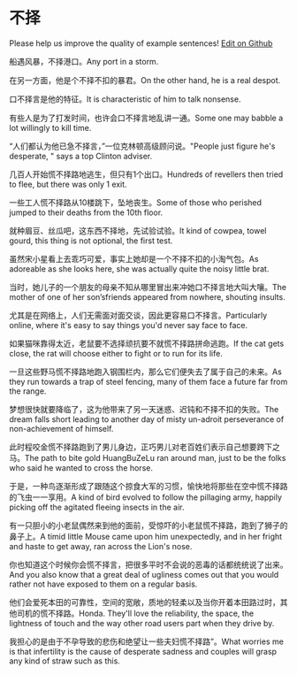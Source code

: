 # 不择

Please help us improve the quality of example sentences! [Edit on Github](https://github.com/jiyushe/jiyu-example-sentence-source/blob/main/chinese/buze.md)

<p><span class="chinese">船遇风暴，不择港口。</span><span class="english">Any port in a storm.</span></p>

<p><span class="chinese">在另一方面，他是个不择不扣的暴君。</span><span class="english">On the other hand, he is a real despot.</span></p>

<p><span class="chinese">口不择言是他的特征。</span><span class="english">It is characteristic of him to talk nonsense.</span></p>

<p><span class="chinese">有些人是为了打发时间，也许会口不择言地乱讲一通。</span><span class="english">Some one may babble a lot willingly to kill time.</span></p>

<p><span class="chinese">“人们都认为他已急不择言，”一位克林顿高级顾问说。</span><span class="english">"People just figure he's desperate, " says a top Clinton adviser.</span></p>

<p><span class="chinese">几百人开始慌不择路地逃生，但只有1个出口。</span><span class="english">Hundreds of revellers then tried to flee, but there was only 1 exit.</span></p>

<p><span class="chinese">一些工人慌不择路从10楼跳下，坠地丧生。</span><span class="english">Some of those who perished jumped to their deaths from the 10th floor.</span></p>

<p><span class="chinese">就种眉豆、丝瓜吧，这东西不择地，先试验试验。</span><span class="english">It kind of cowpea, towel gourd, this thing is not optional, the first test.</span></p>

<p><span class="chinese">虽然宋小星看上去乖巧可爱，事实上她却是一个不择不扣的小淘气包。</span><span class="english">As adoreable as she looks here, she was actually quite the noisy little brat.</span></p>

<p><span class="chinese">当时，她儿子的一个朋友的母亲不知从哪里冒出来冲她口不择言地大叫大嚷。</span><span class="english">The mother of one of her son’sfriends appeared from nowhere, shouting insults.</span></p>

<p><span class="chinese">尤其是在网络上，人们无需面对面交谈，因此更容易口不择言。</span><span class="english">Particularly online, where it's easy to say things you'd never say face to face.</span></p>

<p><span class="chinese">如果猫咪靠得太近，老鼠要不选择顽抗要不就慌不择路拼命逃跑。</span><span class="english">If the cat gets close, the rat will choose either to fight or to run for its life.</span></p>

<p><span class="chinese">一旦这些野马慌不择路地跑入钢围栏内，那么它们便失去了属于自己的未来。</span><span class="english">As they run towards a trap of steel fencing, many of them face a future far from the range.</span></p>

<p><span class="chinese">梦想很快就要降临了，这为他带来了另一天迷惑、迟钝和不择不扣的失败。</span><span class="english">The dream falls short leading to another day of misty un-adroit perseverance of non-achievement of himself.</span></p>

<p><span class="chinese">此时程咬金慌不择路跑到了男儿身边，正巧男儿对老百姓们表示自己想要跨下之马。</span><span class="english">The path to bite gold HuangBuZeLu ran around man, just to be the folks who said he wanted to cross the horse.</span></p>

<p><span class="chinese">于是，一种鸟逐渐形成了跟随这个掠食大军的习惯，愉快地将那些在空中慌不择路的飞虫一一享用。</span><span class="english">A kind of bird evolved to follow the pillaging army, happily picking off the agitated fleeing insects in the air.</span></p>

<p><span class="chinese">有一只胆小的小老鼠偶然来到他的面前，受惊吓的小老鼠慌不择路，跑到了狮子的鼻子上。</span><span class="english">A timid little Mouse came upon him unexpectedly, and in her fright and haste to get away, ran across the Lion's nose.</span></p>

<p><span class="chinese">你也知道这个时候你会慌不择言，把很多平时不会说的恶毒的话都统统说了出来。</span><span class="english">And you also know that a great deal of ugliness comes out that you would rather not have exposed to them on a regular basis.</span></p>

<p><span class="chinese">他们会爱死本田的可靠性，空间的宽敞，质地的轻柔以及当你开着本田路过时，其他司机的慌不择路。</span><span class="english">Honda. They'll love the reliability, the space, the lightness of touch and the way other road users part when they drive by.</span></p>

<p><span class="chinese">我担心的是由于不孕导致的悲伤和绝望让一些夫妇慌不择路”。</span><span class="english">What worries me is that infertility is the cause of desperate ­sadness and couples will grasp any kind of straw such as this.</span></p>

